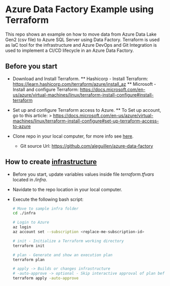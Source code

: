 # Azure Data Factory Example using Terraform
This repo shows an example on how to move data from Azure Data Lake Gen2 (csv file) to Azure SQL Server using Data Factory. Terraform is used as IaC tool for the infrastructure and Azure DevOps and Git Integration is used to implement a CI/CD lifecycle in an Azure Data Factory.

## Before you start

* Download and Install Terraform. 
    ** Hashicorp - Install Terraform: https://learn.hashicorp.com/terraform/azure/install_az
    ** Microsoft - Install and configure Terraform: https://docs.microsoft.com/en-us/azure/virtual-machines/linux/terraform-install-configure#install-terraform 

* Set up and configure Terraform access to Azure.
    ** To Set up account, go to this article: 
        > https://docs.microsoft.com/en-us/azure/virtual-machines/linux/terraform-install-configure#set-up-terraform-access-to-azure
    
* Clone repo in your local computer, for more info see [here](https://docs.microsoft.com/en-us/azure/devops/repos/git/clone).
    * Git source Url: https://github.com/aleguillen/azure-data-factory

## How to create [infrastructure](/infra)

* Before you start, update variables values inside file *terraform.tfvars* located in */infra*.
* Navidate to the repo location in your local computer.
* Execute the following bash script:

    ```bash
    # Move to sample infra folder
    cd ./infra

    # Login to Azure
    az login
    az account set --subscription <replace-me-subscription-id>

    # init - Initialize a Terraform working directory
    terraform init

    # plan - Generate and show an execution plan
    terraform plan

    # apply -> Builds or changes infrastructure
    # -auto-approve -> optional - Skip interactive approval of plan before applying.
    terraform apply -auto-approve
    ```
